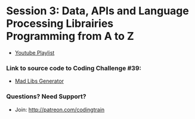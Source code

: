 # Session 3: Data, APIs and Language Processing Librairies<br />Programming from A to Z
* [Youtube Playlist](https://www.youtube.com/watch?v=lIPEvh8HbGQ&list=PLRqwX-V7Uu6a343yZ_JcPzIric4SOGqMZ&index=1)


### Link to source code to Coding Challenge #39: 
* [Mad Libs Generator](https://github.com/CodingTrain/website/tree/main/CodingChallenges/CC_039_madlibs/P5)

### Questions? Need Support?
* Join: http://patreon.com/codingtrain
